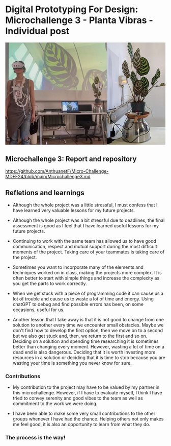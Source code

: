 # **Digital Prototyping For Design: Microchallenge 3 - Planta Vibras - Individual post**

![Planta Vibras](../../images/T3_MC3_PlantasVibraExperience.JPG)

## Microchallenge 3: Report and repository

https://github.com/AnthuanetF/Micro-Challenge-MDEF24/blob/main/Microchallenge3.md


## Refletions and learnings

- Although the whole project was a little stressful, I must confess that I have learned very valuable lessons for my future projects.

- Although the whole project was a bit stressful due to deadlines, the final assessment is good as I feel that I have learned useful lessons for my future projects.

- Continuing to work with the same team has allowed us to have good communication, respect and mutual support during the most difficult moments of the project. Taking care of your teammates is taking care of the project.

- Sometimes you want to incorporate many of the elements and techniques worked on in class, making the projects more complex. It is often better to start with simple things and increase the complexity as you get the parts to work correctly.

- When we get stuck with a piece of programming code it can cause us a lot of trouble and cause us to waste a lot of time and energy. Using chatGPT to debug and find possible errors has been, on some occasions, useful for us.

- Another lesson that I take away is that it is not good to change from one solution to another every time we encounter small obstacles. Maybe we don't find how to develop the first option, then we move on to a second but we also get stuck and, then, we return to the first and so on. Deciding on a solution and spending time researching it is sometimes better than changing every moment. However, wasting a lot of time on a dead end is also dangerous. Deciding that it is worth investing more resources in a solution or deciding that it is time to stop because you are wasting your time is something you never know for sure.


### Contributions

- My contribution to the project may have to be valued by my partner in this microchallenge. However, if I have to evaluate myself, I think I have tried to convey serenity and good vibes to the team as well as commitment to the work we were doing.

- I have been able to make some very small contributions to the other groups whenever I have had the chance. Helping others not only makes me feel good, it is also an opportunity to learn from what they do.

### The process is the way! 